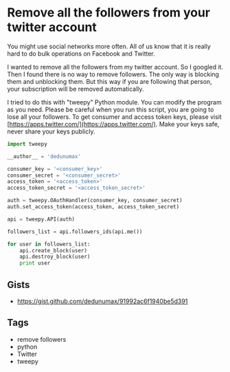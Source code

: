# Remove all the followers from your twitter account

You might use social networks more often. All of us know that it is really hard to do bulk operations on Facebook and Twitter.

I wanted to remove all the followers from my twitter account. So I googled it. Then I found there is no way to remove followers. The only way is blocking them and unblocking them. But this way if you are following that person, your subscription will be removed automatically.

I tried to do this with "tweepy" Python module. You can modify the program as you need. Please be careful when you run this script, you are going to lose all your followers. To get consumer and access token keys, please visit [https://apps.twitter.com/](https://apps.twitter.com/). Make your keys safe, never share your keys publicly.

```python
import tweepy

__author__ = 'dedunumax'

consumer_key = '<consumer_key>'
consumer_secret = '<consumer_secret>'
access_token = '<access_token>'
access_token_secret = '<access_token_secret>'

auth = tweepy.OAuthHandler(consumer_key, consumer_secret)
auth.set_access_token(access_token, access_token_secret)

api = tweepy.API(auth)

followers_list = api.followers_ids(api.me())

for user in followers_list:
    api.create_block(user)
    api.destroy_block(user)
    print user
```

## Gists

- <https://gist.github.com/dedunumax/91992ac6f1940be5d391>

## Tags

- remove followers
- python
- Twitter
- tweepy